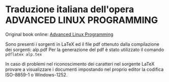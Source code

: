 Traduzione italiana dell'opera ADVANCED LINUX PROGRAMMING
=========================================================

Original book online:
[Advanced Linux Programming](http://www.advancedlinuxprogramming.com/)

Sono presenti i sorgenti in LaTeX ed il file pdf ottenuto dalla compilazione dei sorgenti: alp.pdf
Per la generazione del pdf è stato utilizzato il comando
`pdflatex alp.tex`

In caso di problemi nel riconoscimento dei caratteri nel sorgente LaTeX provare a visualizzare i documenti impostando nel proprio editor la codifica ISO-8859-1 o Windows-1252.